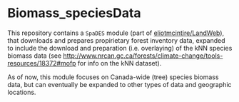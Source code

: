# Biomass_speciesData

This repository contains a `SpaDES` module (part of [eliotmcintire/LandWeb](https://github.com/PredictiveEcology/LandWeb)), that downloads and prepares propirietary forest inventory data, expanded to include the download and preparation (i.e. overlaying) of the kNN species biomass data (see http://www.nrcan.gc.ca/forests/climate-change/tools-resources/18372#mofp for info on the kNN dataset).

As of now, this module focuses on Canada-wide (tree) species biomass data, but can eventually be expanded to other types of data and geographic locations.

